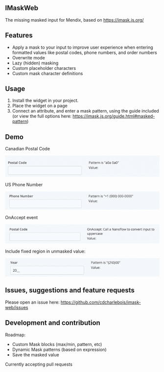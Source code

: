 ## IMaskWeb

The missing masked input for Mendix, based on https://imask.js.org/

## Features
* Apply a mask to your input to improve user experience when entering formatted values like postal codes, phone numbers, and order numbers
* Overwrite mode
* Lazy (hidden) masking
* Custom placeholder characters
* Custom mask character definitions

## Usage
1. Install the widget in your project.
2. Place the widget on a page
3. Connect an attribute, and enter a mask pattern, using the guide included (or view the full options here: https://imask.js.org/guide.html#masked-pattern)

## Demo 

Canadian Postal Code

![sqBOEROMxA](README.assets/sqBOEROMxA.gif)

US Phone Number

![wpXSVxi937](README.assets/wpXSVxi937.gif)

OnAccept event

![uAPCUfwYUV](README.assets/uAPCUfwYUV.gif)

Include fixed region in unmasked value:

![C4rKWw4S1s](README.assets/C4rKWw4S1s.gif)

## Issues, suggestions and feature requests

Please open an issue here: https://github.com/cdcharlebois/imask-web/issues

## Development and contribution

Roadmap:

* Custom Mask blocks (max/min, pattern, etc)
* Dynamic Mask patterns (based on expression)
* Save the masked value

Currently accepting pull requests